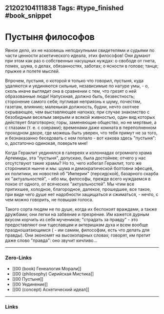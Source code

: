21202104111838
Tags: #type_finished #book_snippet
---
# Пустыня философов

Явное дело, их не назовешь неподкупными свидетелями и судьями по части ценности аскетического идеала, этих философов! Они думают при этом как раз о собственных насущных нуждах: о свободе от гнета, помех, шума, о делах, обязанностях, заботах; о ясности в голове; танце; прыжке и полете мыслей.

Впрочем, пустыня, о которой я только что говорил, пустыня, куда удаляются и уединяются сильные, независимые по натуре умы, - о, сколь иначе выглядит она в сравнении с тем, что грезят о ней образованные люди! Напускная, должно быть, безвестность; сторонение самого себя; пугливая неприязнь к шуму, почестям, газетам, влиянию; маленькая должность, будни, нечто охотнее скрывающее, чем выставляющее напоказ; при случае знакомство с безобидным веселым зверьем и всякой живностью, один вид которых действует благотворно; горы, заменяющие общество, но не мертвые, а с глазами (т. е. с озерами); временами даже комната в переполненном проходном дворе, где можешь быть уверен, что тебя примут не за того, и безнаказанно беседовать с кем попало - вот какова здесь "пустыня": о, достаточно одинокая, поверьте мне! 

Когда Гераклит уединялся в галереях и колоннадах огромного храма Артемиды, эта "пустыня", допускаю, была достойнее; отчего у нас отсутствуют такие храмы? Но то, чего избегал Гераклит, того же сторонимся нынче и мы: шума и демократической болтовни эфесцев, их политики, их новостей об "Империи" (персидской), базарного скарба их "актуальностей", - ибо мы, философы, прежде всего нуждаемся в покое от одного, от всяческих "актуальностей". Мы чтим все притихшее, холодное, благородное, далекое, прошедшее, все такое, при виде чего душе нет надобности защищаться и сжиматься, - нечто, с чем можно говорить, не повышая голоса. 

Такого сорта людям не по душе, когда их беспокоят враждами, а также дружбами; они легки на забвение и презрение. Им кажется дурным вкусом корчить из себя мучеников; "страдать за правду" - это предоставляют они тщеславцам и актеришкам духа и всем вообще праздношатающимся ( - им самим, философам, есть что делать для правды). Они экономят на высокопарных словах; говорят, им претит даже слово "правда": оно звучит кичливо... 

---
### Zero-Links
- [[00 (book) Генеалогия Морали]]
- [[00 (philosophy) Сирийская Мистика]]
- [[00 Пустыня]]
- [[00 Уединение]]
- [[00 (concept) Аскетический идеал]]
---
### Links